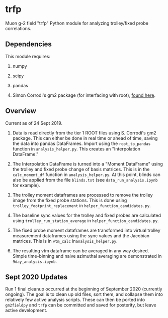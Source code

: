# trfp

Muon g-2 field "trfp" Python module for analyzing trolley/fixed probe correlations.



## Dependencies

This module requires:

1. numpy

2. scipy

3. pandas

4. Simon Corrodi's gm2 package (for interfacing with root), [found here](https://bitbucket.org/corrodis/gm2/src/dev/).

## Overview

Current as of 24 Sept 2019.

1. Data is read directly from the tier 1 ROOT files using S. Corrodi's gm2 package. This can either be done in real time or ahead of time, saving the data into pandas DataFrames. Import using the `root_to_pandas` function in `analysis_helper.py`. This creates an "Interpolation DataFrame."

2. The Interpolation DataFrame is turned into a "Moment DataFrame" using the trolley and fixed probe change of basis matrices. This is in the `calc_moment_df` function in `analysis_helper.py`. At this point, blinds can also be applied from the file `blinds.txt` (see `data_run_analysis.ipynb` for example).

3. The trolley moment dataframes are processed to remove the trolley image from the fixed probe stations. This is done using `trolley_footprint_replacement` in `helper_function_candidates.py`.

4. The baseline sync values for the trolley and fixed probes are calculated using `trolley_run_station_average` in `helper_function_candidates.py`.

5. The fixed probe moment dataframes are transformed into virtual trolley measurement dataframes using the sync values and the Jacobian matrices. This is in `vtm_calc` in`analysis_helper.py`.

6. The resulting vtm dataframe can be averaged in any way desired. Simple time-binning and naive azimuthal averaging are demonstrated in `9day_analysis.ipynb`.

## Sept 2020 Updates

Run 1 final cleanup occurred at the beginning of September 2020 (currently ongoing). The goal is to clean up old files, sort them, and collapse them into relatively few active analysis scripts. These can then be ported into `gm2fieldpy` and `trfp` can be committed and saved for posterity, but leave active development.